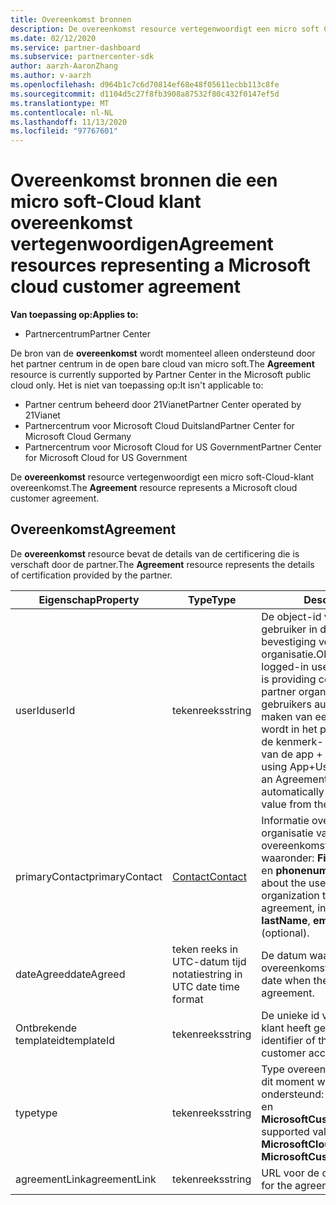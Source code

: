 ```yaml
---
title: Overeenkomst bronnen
description: De overeenkomst resource vertegenwoordigt een micro soft Cloud-klant overeenkomst met details van certificering van de partner.
ms.date: 02/12/2020
ms.service: partner-dashboard
ms.subservice: partnercenter-sdk
author: aarzh-AaronZhang
ms.author: v-aarzh
ms.openlocfilehash: d964b1c7c6d70814ef68e48f05611ecbb113c8fe
ms.sourcegitcommit: d1104d5c27f8fb3908a87532f80c432f0147ef5d
ms.translationtype: MT
ms.contentlocale: nl-NL
ms.lasthandoff: 11/13/2020
ms.locfileid: "97767601"
---
```

# <a name="agreement-resources-representing-a-microsoft-cloud-customer-agreement"></a><span data-ttu-id="fa8a1-103">Overeenkomst bronnen die een micro soft-Cloud klant overeenkomst vertegenwoordigen</span><span class="sxs-lookup"><span data-stu-id="fa8a1-103">Agreement resources representing a Microsoft cloud customer agreement</span></span>

<span data-ttu-id="fa8a1-104">**Van toepassing op:**</span><span class="sxs-lookup"><span data-stu-id="fa8a1-104">**Applies to:**</span></span>

- <span data-ttu-id="fa8a1-105">Partnercentrum</span><span class="sxs-lookup"><span data-stu-id="fa8a1-105">Partner Center</span></span>

<span data-ttu-id="fa8a1-106">De bron van de **overeenkomst** wordt momenteel alleen ondersteund door het partner centrum in de open bare cloud van micro soft.</span><span class="sxs-lookup"><span data-stu-id="fa8a1-106">The **Agreement** resource is currently supported by Partner Center in the Microsoft public cloud only.</span></span> <span data-ttu-id="fa8a1-107">Het is niet van toepassing op:</span><span class="sxs-lookup"><span data-stu-id="fa8a1-107">It isn't applicable to:</span></span>

- <span data-ttu-id="fa8a1-108">Partner centrum beheerd door 21Vianet</span><span class="sxs-lookup"><span data-stu-id="fa8a1-108">Partner Center operated by 21Vianet</span></span>
- <span data-ttu-id="fa8a1-109">Partnercentrum voor Microsoft Cloud Duitsland</span><span class="sxs-lookup"><span data-stu-id="fa8a1-109">Partner Center for Microsoft Cloud Germany</span></span>
- <span data-ttu-id="fa8a1-110">Partnercentrum voor Microsoft Cloud for US Government</span><span class="sxs-lookup"><span data-stu-id="fa8a1-110">Partner Center for Microsoft Cloud for US Government</span></span>

<span data-ttu-id="fa8a1-111">De **overeenkomst** resource vertegenwoordigt een micro soft-Cloud-klant overeenkomst.</span><span class="sxs-lookup"><span data-stu-id="fa8a1-111">The **Agreement** resource represents a Microsoft cloud customer agreement.</span></span>

## <a name="agreement"></a><span data-ttu-id="fa8a1-112">Overeenkomst</span><span class="sxs-lookup"><span data-stu-id="fa8a1-112">Agreement</span></span>

<span data-ttu-id="fa8a1-113">De **overeenkomst** resource bevat de details van de certificering die is verschaft door de partner.</span><span class="sxs-lookup"><span data-stu-id="fa8a1-113">The **Agreement** resource represents the details of certification provided by the partner.</span></span>

| <span data-ttu-id="fa8a1-114">Eigenschap</span><span class="sxs-lookup"><span data-stu-id="fa8a1-114">Property</span></span>       | <span data-ttu-id="fa8a1-115">Type</span><span class="sxs-lookup"><span data-stu-id="fa8a1-115">Type</span></span>   | <span data-ttu-id="fa8a1-116">Description</span><span class="sxs-lookup"><span data-stu-id="fa8a1-116">Description</span></span>                                                                                               |
|----------------|--------|-----------------------------------------------------------------------------------------------------------|
| <span data-ttu-id="fa8a1-117">userId</span><span class="sxs-lookup"><span data-stu-id="fa8a1-117">userId</span></span>         | <span data-ttu-id="fa8a1-118">tekenreeks</span><span class="sxs-lookup"><span data-stu-id="fa8a1-118">string</span></span>                         | <span data-ttu-id="fa8a1-119">De object-id van de aangemelde gebruiker in de partner-Tenant die een bevestiging verstrekt namens de partner organisatie.</span><span class="sxs-lookup"><span data-stu-id="fa8a1-119">Object identifier of the logged-in user in the partner tenant who is providing confirmation on behalf of the partner organization.</span></span> <span data-ttu-id="fa8a1-120">Wanneer u app + gebruikers authenticatie gebruikt voor het maken van een overeenkomst resource, wordt in het partner centrum automatisch de kenmerk- **id** van het gebruikers token van de app + gebruiker afgeleid.</span><span class="sxs-lookup"><span data-stu-id="fa8a1-120">When using App+User authentication to create an Agreement resource, Partner Center automatically derives the **userId** attribute value from the App+User token.</span></span>                                                                             |
| <span data-ttu-id="fa8a1-121">primaryContact</span><span class="sxs-lookup"><span data-stu-id="fa8a1-121">primaryContact</span></span> | [<span data-ttu-id="fa8a1-122">Contact</span><span class="sxs-lookup"><span data-stu-id="fa8a1-122">Contact</span></span>](./utility-resources.md#contact) | <span data-ttu-id="fa8a1-123">Informatie over de gebruiker van de organisatie van de klant die de overeenkomst heeft geaccepteerd, waaronder:  **FirstName**, **LastName**, **email** en **phonenumber** (optioneel).</span><span class="sxs-lookup"><span data-stu-id="fa8a1-123">Information about the user from the customer organization that accepted the agreement, including:  **firstName**, **lastName**, **email**, and **phoneNumber** (optional).</span></span> |
| <span data-ttu-id="fa8a1-124">dateAgreed</span><span class="sxs-lookup"><span data-stu-id="fa8a1-124">dateAgreed</span></span>     | <span data-ttu-id="fa8a1-125">teken reeks in UTC-datum tijd notatie</span><span class="sxs-lookup"><span data-stu-id="fa8a1-125">string in UTC date time format</span></span> | <span data-ttu-id="fa8a1-126">De datum waarop de klant de overeenkomst heeft geaccepteerd.</span><span class="sxs-lookup"><span data-stu-id="fa8a1-126">The date when the customer accepted the agreement.</span></span>                                 |
| <span data-ttu-id="fa8a1-127">Ontbrekende templateid</span><span class="sxs-lookup"><span data-stu-id="fa8a1-127">templateId</span></span>     |<span data-ttu-id="fa8a1-128">tekenreeks</span><span class="sxs-lookup"><span data-stu-id="fa8a1-128">string</span></span>                          | <span data-ttu-id="fa8a1-129">De unieke id van de overeenkomst die de klant heeft geaccepteerd.</span><span class="sxs-lookup"><span data-stu-id="fa8a1-129">Unique identifier of the agreement that the customer accepted.</span></span> |
| <span data-ttu-id="fa8a1-130">type</span><span class="sxs-lookup"><span data-stu-id="fa8a1-130">type</span></span>           |<span data-ttu-id="fa8a1-131">tekenreeks</span><span class="sxs-lookup"><span data-stu-id="fa8a1-131">string</span></span>                          | <span data-ttu-id="fa8a1-132">Type overeenkomst.</span><span class="sxs-lookup"><span data-stu-id="fa8a1-132">Agreement type.</span></span> <span data-ttu-id="fa8a1-133">Op dit moment worden de volgende waarden ondersteund: **MicrosoftCloudAgreement** en **MicrosoftCustomerAgreement**.</span><span class="sxs-lookup"><span data-stu-id="fa8a1-133">Currently, supported values include **MicrosoftCloudAgreement** and **MicrosoftCustomerAgreement**.</span></span>|
| <span data-ttu-id="fa8a1-134">agreementLink</span><span class="sxs-lookup"><span data-stu-id="fa8a1-134">agreementLink</span></span>  | <span data-ttu-id="fa8a1-135">tekenreeks</span><span class="sxs-lookup"><span data-stu-id="fa8a1-135">string</span></span>                         | <span data-ttu-id="fa8a1-136">URL voor de overeenkomst sjabloon.</span><span class="sxs-lookup"><span data-stu-id="fa8a1-136">URL for the agreement template.</span></span>                                                    |
